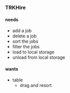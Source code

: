 ### TRKHire

#### needs

- add a job
- delete a job
- sort the jobs
- filter the jobs
- load to local storage
- unload from local storage

#### wants

- table
  - drag and resort

